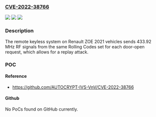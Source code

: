 ### [CVE-2022-38766](https://cve.mitre.org/cgi-bin/cvename.cgi?name=CVE-2022-38766)
![](https://img.shields.io/static/v1?label=Product&message=n%2Fa&color=blue)
![](https://img.shields.io/static/v1?label=Version&message=n%2Fa&color=blue)
![](https://img.shields.io/static/v1?label=Vulnerability&message=n%2Fa&color=brighgreen)

### Description

The remote keyless system on Renault ZOE 2021 vehicles sends 433.92 MHz RF signals from the same Rolling Codes set for each door-open request, which allows for a replay attack.

### POC

#### Reference
- https://github.com/AUTOCRYPT-IVS-VnV/CVE-2022-38766

#### Github
No PoCs found on GitHub currently.

